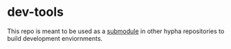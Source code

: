 # dev-tools

This repo is meant to be used as a [submodule](https://github.blog/open-source/git/working-with-submodules/) in other hypha repositories to build development enviornments.
